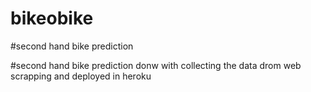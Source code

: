 # bikeobike

#second hand bike prediction 

#second hand bike prediction donw with collecting the data drom web scrapping and deployed in heroku 
